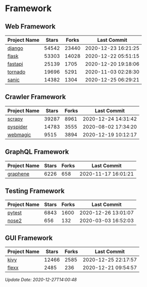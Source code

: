 # Framework

## Web Framework
| Project Name | Stars | Forks | Last Commit |
| ------------ | ----- | ----- | ----------- |
| [django](https://github.com/django/django) | 54542 | 23440 | 2020-12-23 16:21:25 |
| [flask](https://github.com/pallets/flask) | 53303 | 14028 | 2020-12-22 05:51:15 |
| [fastapi](https://github.com/tiangolo/fastapi) | 25139 | 1705 | 2020-12-20 19:18:06 |
| [tornado](https://github.com/tornadoweb/tornado) | 19696 | 5291 | 2020-11-03 02:28:30 |
| [sanic](https://github.com/huge-success/sanic) | 14382 | 1304 | 2020-12-25 06:29:21 |

## Crawler Framework
| Project Name | Stars | Forks | Last Commit |
| ------------ | ----- | ----- | ----------- |
| [scrapy](https://github.com/scrapy/scrapy) | 39287 | 8961 | 2020-12-24 14:31:42 |
| [pyspider](https://github.com/binux/pyspider) | 14783 | 3555 | 2020-08-02 17:34:20 |
| [webmagic](https://github.com/code4craft/webmagic) | 9515 | 3894 | 2020-12-19 10:12:17 |

## GraphQL Framework
| Project Name | Stars | Forks | Last Commit |
| ------------ | ----- | ----- | ----------- |
| [graphene](https://github.com/graphql-python/graphene) | 6226 | 658 | 2020-11-17 16:01:21 |

## Testing Framework
| Project Name | Stars | Forks | Last Commit |
| ------------ | ----- | ----- | ----------- |
| [pytest](https://github.com/pytest-dev/pytest) | 6843 | 1600 | 2020-12-26 13:01:07 |
| [nose2](https://github.com/nose-devs/nose2) | 656 | 132 | 2020-03-03 16:52:03 |

## GUI Framework
| Project Name | Stars | Forks | Last Commit |
| ------------ | ----- | ----- | ----------- |
| [kivy](https://github.com/kivy/kivy) | 12466 | 2585 | 2020-12-25 22:17:57 |
| [flexx](https://github.com/flexxui/flexx) | 2485 | 236 | 2020-12-21 09:54:57 |

*Update Date: 2020-12-27T14:00:48*